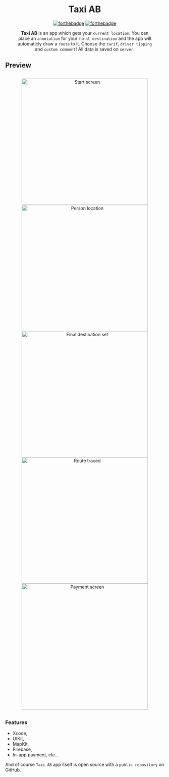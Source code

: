 <div align="center" style="margin: 30px;">
<h1>Taxi AB</h1>

[![forthebadge](http://forthebadge.com/images/badges/made-with-swift.svg)](http://forthebadge.com)
[![forthebadge](http://forthebadge.com/images/badges/built-with-love.svg)](http://forthebadge.com)

**Taxi AB** is an app which gets your `current location`. You can place an `annotation` for your `final destination` and the app will automaticly draw a `route` to it. Choose the `tarif`, `driver tipping` and `custom comment`! All data is saved on `server`.
</div>
<h2>Preview</h2>
<div align="center" style="margin: 30px;">
  <img height="400" src="https://github.com/skxnz/Taxi-App/blob/skxnz-patch-1/App-preview-Images/Start-screen.png" alt="Start screen">
  <img height="400" src="https://github.com/skxnz/Taxi-App/blob/skxnz-patch-1/App-preview-Images/Person-location.png" alt="Person location">
  <img height="400" src="https://github.com/skxnz/Taxi-App/blob/skxnz-patch-1/App-preview-Images/Final-destination-set.png" alt="Final destination set">
  <img height="400" src="https://github.com/skxnz/Taxi-App/blob/skxnz-patch-1/App-preview-Images/Route-traced.png" alt="Route traced">
  <img height="400" src="https://github.com/skxnz/Taxi-App/blob/skxnz-patch-1/App-preview-Images/Payment-screen.png" alt="Payment screen">
</div>
<h3>Features</h3>
<ul>
<li> Xcode,</li>
<li> UIKit,</li>
<li> MapKit,</li>
<li> Firebase,</li>
<li> In-app payment, etc...</li>
</ul>

And of course `Taxi AB` app itself is open source with a `public repository` on GitHub.
